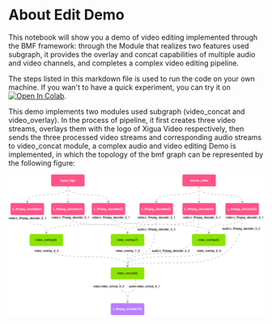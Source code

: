 # About Edit Demo
This notebook will show you a demo of video editing implemented through the BMF framework: through the Module that realizes two features used subgraph, it provides the overlay and concat capabilities of multiple audio and video channels, and completes a complex video editing pipeline.

The steps listed in this markdown file is used to run the code on your own machine. If you wan't to have a quick experiment, you can try it on [![Open In Colab](https://colab.research.google.com/assets/colab-badge.svg)](https://colab.research.google.com/github/BabitMF/bmf/blob/master/bmf/demo/edit/bmf_edit_python.ipynb).

This demo implements two modules used subgraph (video_concat and video_overlay). In the process of pipeline, it first creates three video streams, overlays them with the logo of Xigua Video respectively, then sends the three processed video streams and corresponding audio streams to video_concat module, a complex audio and video editing Demo is implemented, in which the topology of the bmf graph can be represented by the following figure:

![](./edit.png)

